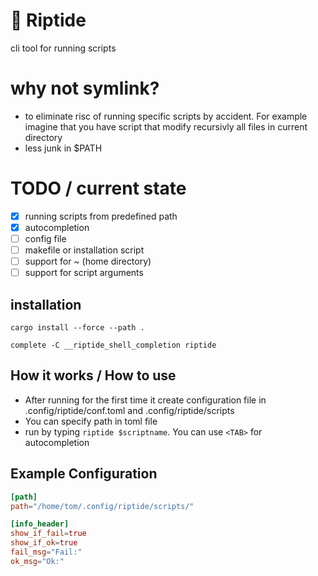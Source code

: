 # 🌊 Riptide
cli tool for running scripts 

# why not symlink?
- to eliminate risc of running specific scripts by accident. For example imagine that you have script that modify recursivly all files in current directory
- less junk in $PATH 

# TODO / current state
- [x] running scripts from predefined path
- [x] autocompletion
- [ ] config file
- [ ] makefile or installation script
- [ ] support for ~ (home directory)
- [ ] support for script arguments

## installation
```
cargo install --force --path .
```
```
complete -C __riptide_shell_completion riptide
```
## How it works / How to use
- After running for the first time it create configuration file in .config/riptide/conf.toml and .config/riptide/scripts
- You can specify path in toml file
- run by typing `riptide $scriptname`. You can use `<TAB>` for autocompletion

## Example Configuration
```toml
[path]
path="/home/tom/.config/riptide/scripts/"

[info_header]
show_if_fail=true
show_if_ok=true
fail_msg="Fail:"
ok_msg="Ok:"
```

